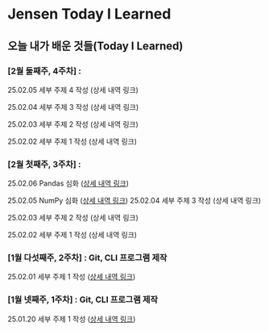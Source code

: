 # Jensen Today I Learned

## 오늘 내가 배운 것들(Today I Learned)

### [2월 둘째주, 4주차] : 

25.02.05 세부 주제 4 작성 (상세 내역 링크)

25.02.04 세부 주제 3 작성 (상세 내역 링크)

25.02.03 세부 주제 2 작성 (상세 내역 링크)

25.02.02 세부 주제 1 작성 (상세 내역 링크)

### [2월 첫째주, 3주차] : 

25.02.06 Pandas 심화 ([상세 내역 링크](https://github.com/100-hours-a-week/Jensen-til/blob/main/Feb/2025-02-06.md))

25.02.05 NumPy 심화 ([상세 내역 링크](https://github.com/100-hours-a-week/Jensen-til/blob/main/Feb/2025-02-05.md))
25.02.04 세부 주제 3 작성 (상세 내역 링크)

25.02.03 세부 주제 2 작성 (상세 내역 링크)

25.02.02 세부 주제 1 작성 (상세 내역 링크)

### [1월 다섯째주, 2주차] : Git, CLI 프로그램 제작

25.02.01 세부 주제 1 작성 ([상세 내역 링크](https://github.com/100-hours-a-week/Jensen-til/blob/main/Feb/2025-02-01.md))


### [1월 넷째주, 1주차] : Git, CLI 프로그램 제작

25.01.20 세부 주제 1 작성 ([상세 내역 링크](https://github.com/100-hours-a-week/Jensen-til/blob/main/Feb/2025-02-01.md))

